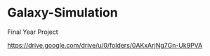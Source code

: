 # Galaxy-Simulation
Final Year Project

https://drive.google.com/drive/u/0/folders/0AKxArjNg7Gn-Uk9PVA
